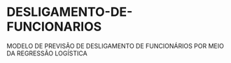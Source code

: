 # DESLIGAMENTO-DE-FUNCIONARIOS
MODELO DE PREVISÃO DE DESLIGAMENTO DE FUNCIONÁRIOS POR MEIO DA REGRESSÃO LOGÍSTICA
